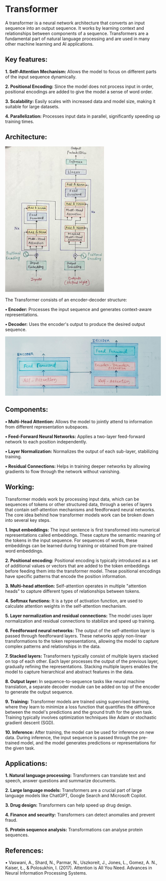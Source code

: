 # Transformer
A transformer is a neural network architecture that converts an input sequence into an output sequence. It works by learning context and relationships between components of a sequence.
Transformers are a fundamental part of natural language processing and are used in many other machine learning and AI applications.
## Key features:
   **1.  Self-Attention Mechanism:** Allows the model to focus on different parts of the input sequence dynamically.

   **2.  Positional Encoding:** Since the model does not process input in order, positional encodings are added to give the model a sense of word order.

   **3.  Scalability:** Easily scales with increased data and model size, making it suitable for large datasets.

   **4.  Parallelization:** Processes input data in parallel, significantly speeding up training times.

## Architecture:



![App Screenshot](https://github.com/Surbhipatil/Transformer/blob/main/IMG_4514h%20(Phone).jpg)

The Transformer consists of an encoder-decoder structure:

**•	Encoder:** Processes the input sequence and generates context-aware representations.

**•	Decoder:** Uses the encoder's output to produce the desired output sequence.

![App Screenshot](https://github.com/Surbhipatil/Transformer/blob/main/IMG_20241013_161904415_MF_PORTRAIT~4.jpg)

## Components:
**•	Multi-Head Attention:** Allows the model to jointly attend to information from different representation subspaces.

**•	Feed-Forward Neural Networks:** Applies a two-layer feed-forward network to each position independently.

**•	Layer Normalization:** Normalizes the output of each sub-layer, stabilizing training.

**•	Residual Connections:** Helps in training deeper networks by allowing gradients to flow through the network without vanishing.

## Working:
Transformer models work by processing input data, which can be sequences of tokens or other structured data, through a series of layers that contain self-attention mechanisms and feedforward neural networks. The core idea behind how transformer models work can be broken down into several key steps.

**1.	Input embeddings:** The input sentence is first transformed into numerical representations called embeddings. These capture the semantic meaning of the tokens in the input sequence. For sequences of words, these embeddings can be learned during training or obtained from pre-trained word embeddings.

**2.	Positional encoding:** Positional encoding is typically introduced as a set of additional values or vectors that are added to the token embeddings before feeding them into the transformer model. These positional encodings have specific patterns that encode the position information.

**3.	Multi-head attention:** Self-attention operates in multiple "attention heads" to capture different types of relationships between tokens.

**4.	Softmax functions:** It is a type of activation function, are used to calculate attention weights in the self-attention mechanism.

**5.	Layer normalization and residual connections:** The model uses layer normalization and residual connections to stabilize and speed up training.

**6.	Feedforward neural networks:** The output of the self-attention layer is passed through feedforward layers. These networks apply non-linear transformations to the token representations, allowing the model to capture complex patterns and relationships in the data.

**7.	Stacked layers:** Transformers typically consist of multiple layers stacked on top of each other. Each layer processes the output of the previous layer, gradually refining the representations. Stacking multiple layers enables the model to capture hierarchical and abstract features in the data.

**8.	Output layer:** In sequence-to-sequence tasks like neural machine translation, a separate decoder module can be added on top of the encoder to generate the output sequence.

**9.	Training:** Transformer models are trained using supervised learning, where they learn to minimize a loss function that quantifies the difference between the model's predictions and the ground truth for the given task. Training typically involves optimization techniques like Adam or stochastic gradient descent (SGD).

**10.	Inference:** After training, the model can be used for inference on new data. During inference, the input sequence is passed through the pre-trained model, and the model generates predictions or representations for the given task.

## Applications:
**1.	Natural language processing:** Transformers can translate text and speech, answer questions and summarize documents.

**2.	Large language models:** Transformers are a crucial part of large language models like ChatGPT, Google Search and Microsoft Copilot.

**3.	Drug design:** Transformers can help speed up drug design.

**4.	Finance and security:** Transformers can detect anomalies and prevent fraud.

**5.	Protein sequence analysis:** Transformations can analyse protein sequences.

## References:

•	Vaswani, A., Shard, N., Parmar, N., Uszkoreit, J., Jones, L., Gomez, A. N., Kaiser, Ł., & Polosukhin, I. (2017). Attention is All You Need. Advances in Neural Information Processing Systems.


